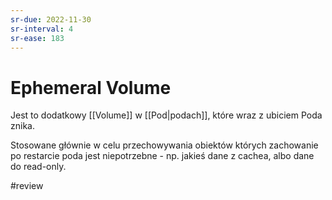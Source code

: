 ```yaml
---
sr-due: 2022-11-30
sr-interval: 4
sr-ease: 183
---
```


# Ephemeral Volume
Jest to dodatkowy [[Volume]] w [[Pod|podach]], które wraz z ubiciem Poda znika.

Stosowane głównie w celu przechowywania obiektów których zachowanie po restarcie poda jest niepotrzebne - np. jakieś dane z cachea, albo dane do read-only.

#review